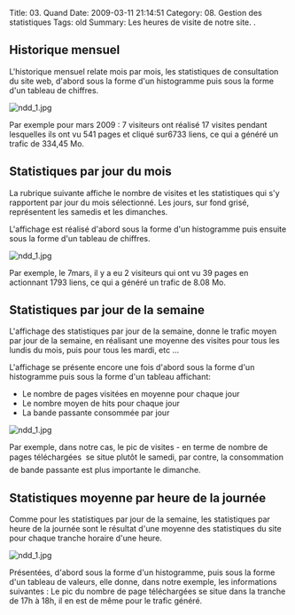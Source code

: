 Title: 03. Quand 
Date: 2009-03-11 21:14:51
Category: 08. Gestion des statistiques
Tags: old
Summary: Les heures de visite de notre site. . 

## Historique mensuel 
L'historique mensuel relate mois par mois, les statistiques de consultation du site web, d'abord sous la forme d'un histogramme puis sous la forme d'un tableau de chiffres.

<img src="/img/ndd_1.jpg" title="to complete" alt="ndd_1.jpg" />

Par exemple pour mars 2009 :
7 visiteurs ont réalisé 17 visites pendant lesquelles ils ont vu 541 pages et cliqué sur6733 liens, ce qui a généré un trafic de 334,45 Mo. 


## Statistiques par jour du mois

La rubrique suivante affiche le nombre de visites et les statistiques qui s'y rapportent par jour du mois sélectionné. Les jours, sur fond grisé, représentent les samedis et les dimanches.

L'affichage est réalisé d'abord sous la forme d'un histogramme puis ensuite sous la forme d'un tableau de chiffres.

<img src="/img/ndd_1.jpg" title="to complete" alt="ndd_1.jpg" />

Par exemple, le 7mars, il y a eu 2 visiteurs qui ont vu 39 pages en actionnant 1793 liens, ce qui a généré un trafic de 8.08 Mo.

## Statistiques par jour de la semaine

L'affichage des statistiques par jour de la semaine, donne le trafic moyen par jour de la semaine, en réalisant une moyenne des visites pour tous les lundis du mois, puis pour tous les mardi, etc ...

L'affichage se présente encore une fois d'abord sous la forme d'un histogramme puis sous la forme d'un tableau affichant:

  -  Le nombre de pages visitées en moyenne pour chaque jour
  -  Le nombre moyen de hits pour chaque jour
  -  La bande passante consommée par jour

<img src="/img/ndd_1.jpg" title="to complete" alt="ndd_1.jpg" />

Par exemple, dans notre cas,  le pic de visites - en terme de nombre de pages téléchargées  se situe plutôt le samedi, par contre, la consommation de bande passante est plus importante le dimanche.

## Statistiques moyenne par heure de la journée
Comme pour les statistiques par jour de la semaine, les statistiques par heure de la journée sont le résultat d'une moyenne des statistiques du site pour chaque tranche horaire d'une heure.

<img src="/img/ndd_1.jpg" title="to complete" alt="ndd_1.jpg" />

Présentées, d'abord sous la forme d'un histogramme, puis sous la forme d'un tableau de valeurs, elle donne, dans notre exemple, les informations suivantes :
Le pic du nombre de page téléchargées se situe dans la tranche de 17h à 18h, il en est de même pour le trafic généré.
